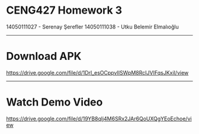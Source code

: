 # CENG427 Homework 3
14050111027 - Serenay Şerefler
14050111038 - Utku Belemir Elmalıoğlu

---

# Download APK

https://drive.google.com/file/d/1Drl_esOCppvIISWpM8RcIJVIFqsJKxiI/view

---

# Watch Demo Video

https://drive.google.com/file/d/19YB8qlj4M6SRx2JAr6QoUXQgYEoEchoe/view
